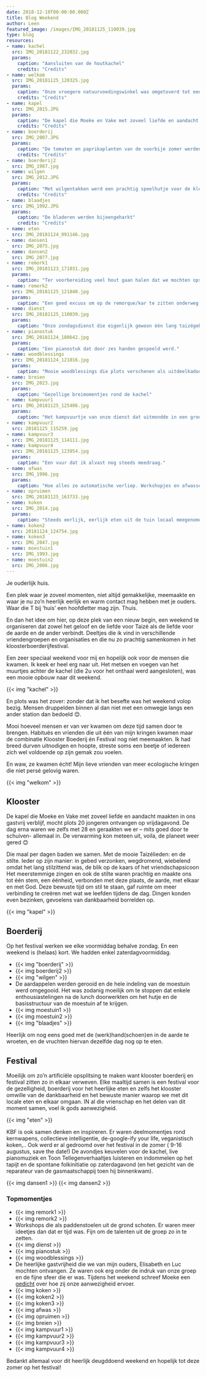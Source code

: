 ```yaml
---
date: 2018-12-10T00:00:00.000Z
title: Blog Weekend
author: Leen
featured_image: /images/IMG_20181125_110039.jpg
type: blog
resources:
- name: kachel
  src: IMG_20181122_232032.jpg
  params:
    caption: "Aansluiten van de houtkachel"
    credits: "Credits"
- name: welkom
  src: IMG_20181125_120325.jpg
  params:
    caption: "Onze vroegere natuurvoedingswinkel was omgetoverd tot een uit de kluiten gewassen living, met brandende kachel, een pluizig tapijt en een piano."
    credits: "Credits"
- name: kapel
  src: IMG_2015.JPG
  params:
    caption: "De kapel die Moeke en Vake met zoveel liefde en aandacht maakten in ons gastvrij verblijf, mocht plots 20 jongeren ontvangen op vrijdagavond."
    credits: "Credits"
- name: boerderij
  src: IMG_2007.JPG
  params:
    caption: "De tomaten en paprikaplanten van de voorbije zomer werden neergehaald. De kas/serre zag er meteen helemaal anders uit."
    credits: "Credits"
- name: boerderij2
  src: IMG_1987.jpg
- name: wilgen
  src: IMG_2012.JPG
  params:
    caption: "Met wilgentakken werd een prachtig speelhutje voor de kleinkinderen geknutseld."
    credits: "Credits"
- name: blaadjes
  src: IMG_1992.JPG
  params:
    caption: "De bladeren werden bijeengeharkt"
    credits: "Credits"
- name: eten
  src: IMG_20181124_091146.jpg
- name: dansen1
  src: IMG_2075.jpg
- name: dansen2
  src: IMG_2077.jpg
- name: remork1
  src: IMG_20181123_171031.jpg
  params:
    caption: "Ter voorbereiding veel hout gaan halen dat we mochten opstoken."
- name: remork2
  src: IMG_20181125_121840.jpg
  params:
    caption: "Een goed excuus om op de remorque/kar te zitten onderweg. In Melsele kan dat!😉 "
- name: dienst
  src: IMG_20181125_110039.jpg
  params:
    caption: "Onze zondagsdienst die eigenlijk gewoon één lang taizégebed rond een kampvuur in een mooi stukje groen was."
- name: pianostuk
  src: IMG_20181124_180642.jpg
  params:
    caption: "Een pianostuk dat door zes handen gespeeld werd."
- name: woodblessings
  src: IMG_20181124_121016.jpg
  params:
    caption: "Mooie woodblessings die plots verschenen als uitdeelkadootjes"
- name: breien
  src: IMG_2023.jpg
  params:
    caption: "Gezellige breimomentjes rond de kachel"
- name: kampvuur1
  src: IMG_20181125_125406.jpg
  params:
    caption: "Het kampvuurtje van onze dienst dat uitmondde in een groot vreugdevuur met zelf geroosterde toastjes." 
- name: kampvuur2
  src: 20181125_115259.jpg
- name: kampvuur3
  src: IMG_20181125_114111.jpg
- name: kampvuur4
  src: IMG_20181125_123954.jpg
  params:
    caption: "Een vuur dat ik alvast nog steeds meedraag."
- name: afwas
  src: IMG_1996.jpg
  params:
    caption: "Hoe alles zo automatische verliep. Workshopjes en afwassers dienden zich zomaar aan, het opruimen was vooral heel gezellig,.."
- name: opruimen
  src: IMG_20181125_163733.jpg
- name: koken
  src: IMG_2014.jpg
  params:
    caption: "Steeds eerlijk, eerlijk eten uit de tuin locaal meegenomen vanuit Nederland 😉. De beste seitan ooit en een fantastich kookteam!"
- name: koken2
  src: 20181124_124754.jpg
- name: koken3
  src: IMG_2047.jpg
- name: moestuin1
  src: IMG_1993.jpg
- name: moestuin2
  src: IMG_2006.jpg
---
```


Je ouderlijk huis. 

Een plek waar je zoveel momenten, niet altijd gemakkelijke, meemaakte en waar je nu zo’n heerlijk eerlijk en warm contact mag hebben met je ouders. Waar die T bij ‘huis’ een hoofdletter mag zijn. Thuis. 

En dan het idee om hier, op deze plek van een nieuw begin, een weekend te organiseren dat zowel het geloof en de liefde voor Taizé als de liefde voor de aarde en de ander verbindt. Deeltjes die ik vind in verschillende vriendengroepen en organisaties en die nu zo prachtig samenkomen in het kloosterboerderijfestival. 

Een zeer speciaal weekend voor mij en hopelijk ook voor de mensen die kwamen. Ik keek er heel erg naar uit. Het metsen en voegen van het muurtjes achter de kachel (die 2u voor het onthaal werd aangesloten), was een mooie opbouw naar dit weekend.

{{< img "kachel" >}}

En plots was het zover: zonder dat ik het besefte was het weekend volop bezig. Mensen druppelden binnen al dan niet met een omwegje langs een ander station dan bedoeld 😊.

Mooi hoeveel mensen er van ver kwamen om deze tijd samen door te brengen. Habitués en vrienden die uit één van mijn kringen kwamen maar de combinatie Klooster Boederij én Festival nog niet meemaakten. Ik had breed durven uitnodigen en hoopte, streste soms een beetje of iedereen zich wel voldoende op zijn gemak zou voelen. 

En waw, ze kwamen écht! Mijn lieve vrienden van meer ecologische kringen die niet persé gelovig waren.

{{< img "welkom" >}}



## Klooster

De kapel die Moeke en Vake met zoveel liefde en aandacht maakten in ons gastvrij verblijf, mocht plots 20 jongeren ontvangen op vrijdagavond. De dag erna waren we zelfs met 28 en geraakten we er – mits goed door te schuiven- allemaal in. 
De verwarming kon meteen uit, voila, de planeet weer gered 😊

Die maal per dagen baden we samen. Met de mooie Taizélieden:  en de stilte. Ieder op zijn manier: in gebed verzonken, wegdromend, wiebelend omdat het lang stilzittend was, de blik op de kaars of het vriendschapsicoon
Het meerstemmige zingen en ook de stilte waren prachtig en maakte ons tot één stem, een éénheid, verbonden met deze plaats, de aarde, met elkaar en met God. 
Deze bewuste tijd om stil te staan, gaf ruimte om meer verbinding te creëren met wat we leefden tijdens de dag. Dingen konden even bezinken, gevoelens van dankbaarheid borrelden op. 

{{< img "kapel" >}}

## Boerderij
Op het festival werken we elke voormiddag behalve zondag. En een weekend is (helaas) kort. We hadden enkel zaterdagvoormiddag. 

- {{< img "boerderij" >}}
- {{< img boerderij2 >}}
- {{< img "wilgen" >}}
- De aardappelen werden gerooid en de hele indeling van de moestuin werd omgegooid. Het was zodanig moeilijk om te stoppen dat enkele enthousiastelingen na de lunch doorwerkten om het hutje en de basisstructuur van de moestuin af te krijgen. 
- {{< img moestuin1 >}}
- {{< img moestuin2 >}}
- {{< img "blaadjes" >}}

Heerlijk om nog eens goed met de (werk)hand(schoen)en in de aarde te wroeten, en de vruchten hiervan dezelfde dag nog op te eten.

## Festival
Moeilijk om zo’n artificiële opsplitsing te maken want klooster boerderij en festival zitten zo in elkaar verweven. 
Elke maaltijd samen is een festival voor de gezelligheid, boerderij voor het heerlijke eten en zelfs het klooster omwille van de dankbaarheid en het bewuste manier waarop we met dit locale eten en elkaar omgaan. IN al die vrienschap en het delen van dit moment samen, voel ik gods aanwezigheid. 

{{< img "eten" >}}

KBF is ook samen denken en inspireren. Er waren deelmomentjes rond kernwapens, collectieve intelligentie, de-google-ify your life, veganistisch koken,.. Ook werd er al gedroomd over het festival in de zomer ( 9-16 augustus, save the date!)
De avondjes keuvelen voor de kachel, live pianomuziek en Toon Tellegenverhaaltjes luisteren en indommelen op het tapijt en de spontane folkinitiatie op zaterdagavond (en het gezicht van de reparateur van de gasmaatschappij toen hij binnenkwam).

{{< img dansen1 >}}
{{< img dansen2 >}}

### Topmomentjes

- {{< img remork1 >}}
- {{< img remork2 >}}
- Workshops die als paddenstoelen uit de grond schoten. Er waren meer ideetjes dan dat er tijd was. Fijn om de talenten uit de groep zo in te zetten. 
- {{< img dienst >}}
- {{< img pianostuk >}}
- {{< img woodblessings >}}
- De heerlijke gastvrijheid die we van mijn ouders, Elisabeth en Luc mochten ontvangen. Ze waren ook erg onder de indruk van onze groep en de fijne sfeer die er was. Tijdens het weekend schreef Moeke een [gedicht](/blog/2018-11-25-ingetogen-stemming/) over hoe zij onze aanwezigheid ervoer.
- {{< img koken >}}
- {{< img koken2 >}}
- {{< img koken3 >}}
- {{< img afwas >}}
- {{< img opruimen >}}
- {{< img breien >}}
- {{< img kampvuur1 >}}
- {{< img kampvuur2 >}}
- {{< img kampvuur3 >}}
- {{< img kampvuur4 >}} 

Bedankt allemaal voor dit heerlijk deugddoend weekend en hopelijk tot deze zomer op het festival!

